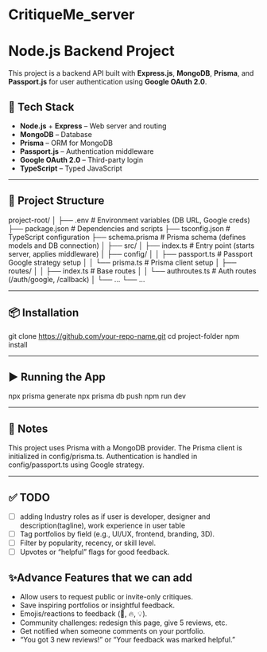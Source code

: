 ﻿# CritiqueMe_server

# Node.js Backend Project

This project is a backend API built with **Express.js**, **MongoDB**, **Prisma**, and **Passport.js** for user authentication using **Google OAuth 2.0**.

## 🧰 Tech Stack

- **Node.js** + **Express** – Web server and routing
- **MongoDB** – Database
- **Prisma** – ORM for MongoDB
- **Passport.js** – Authentication middleware
- **Google OAuth 2.0** – Third-party login
- **TypeScript** – Typed JavaScript

---

## 📁 Project Structure

project-root/
│
├── .env # Environment variables (DB URL, Google creds)
├── package.json # Dependencies and scripts
├── tsconfig.json # TypeScript configuration
├── schema.prisma # Prisma schema (defines models and DB connection)
│
├── src/
│ ├── index.ts # Entry point (starts server, applies middleware)
│ ├── config/
│ │ ├── passport.ts # Passport Google strategy setup
│ │ └── prisma.ts # Prisma client setup
│ ├── routes/
│ │ ├── index.ts # Base routes
│ │ └── authroutes.ts # Auth routes (/auth/google, /callback)
│ └── ...
└── ...

---

## 📦 Installation

git clone https://github.com/your-repo-name.git
cd project-folder
npm install

---

## ▶️ Running the App

npx prisma generate
npx prisma db push
npm run dev

---

## 📌 Notes

This project uses Prisma with a MongoDB provider.
The Prisma client is initialized in config/prisma.ts.
Authentication is handled in config/passport.ts using Google strategy.

---

## ✅ TODO

* [ ] adding Industry roles as if user is developer, designer and description(tagline), work experience in user table
* [ ] Tag portfolios by field (e.g., UI/UX, frontend, branding, 3D).
* [ ] Filter by popularity, recency, or skill level.
* [ ] Upvotes or “helpful” flags for good feedback.

## ✨Advance Features that we can add

* Allow users to request public or invite-only critiques.
* Save inspiring portfolios or insightful feedback.
* Emojis/reactions to feedback (👏, 🔥, 💡).
* Community challenges: redesign this page, give 5 reviews, etc.
* Get notified when someone comments on your portfolio.
* “You got 3 new reviews!” or “Your feedback was marked helpful.”
